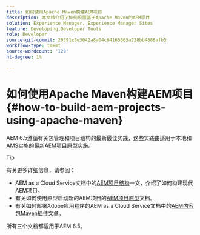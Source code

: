 ```yaml
---
title: 如何使用Apache Maven构建AEM项目
description: 本文档介绍了如何设置基于Apache Maven的AEM项目
solution: Experience Manager, Experience Manager Sites
feature: Developing,Developer Tools
role: Developer
source-git-commit: 29391c8e3042a8a04c64165663a228bb4886afb5
workflow-type: tm+mt
source-wordcount: '129'
ht-degree: 1%

---
```


# 如何使用Apache Maven构建AEM项目 {#how-to-build-aem-projects-using-apache-maven}

AEM 6.5遵循有关包管理和项目结构的最新最佳实践，这些实践由适用于本地和AMS实施的最新AEM项目原型实施。

>[!TIP]
>
>有关更多详细信息，请参阅：
>
>* AEM as a Cloud Service文档中的[AEM项目结构](https://experienceleague.adobe.com/docs/experience-manager-cloud-service/implementing/developing/aem-project-content-package-structure.html)一文，介绍了如何构建现代AEM项目。
>* 有关如何使用原型启动新的AEM项目的[AEM项目原型](https://experienceleague.adobe.com/docs/experience-manager-core-components/using/developing/archetype/overview.html)文档。
>* 有关如何部署Adobe应用程序的AEM as a Cloud Service文档中的[AEM内容包Maven插件](https://experienceleague.adobe.com/docs/experience-manager-cloud-service/implementing/developer-tools/maven-plugin.html#developer-tools)文章。
>
>所有三个文档都适用于AEM 6.5。

